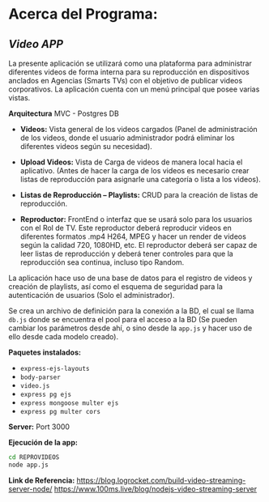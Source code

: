 # Acerca del Programa:
## _Video APP_

La presente aplicación se utilizará como una plataforma para administrar diferentes videos de forma interna para su reproducción en dispositivos anclados en Agencias (Smarts TVs) con el objetivo de publicar videos corporativos. La aplicación cuenta con un menú principal que posee varias vistas.

**Arquitectura** MVC - Postgres DB

- **Videos:** Vista general de los videos cargados (Panel de administración de los videos, donde el usuario administrador podrá eliminar los diferentes videos según su necesidad).

- **Upload Videos:** Vista de Carga de videos de manera local hacia el aplicativo. (Antes de hacer la carga de los videos es necesario crear listas de reproducción para asignarle una categoría o lista a los videos).

- **Listas de Reproducción – Playlists:** CRUD para la creación de listas de reproducción.

- **Reproductor:** FrontEnd o interfaz que se usará solo para los usuarios con el Rol de TV. Este reproductor deberá reproducir videos en diferentes formatos .mp4 H264, MPEG y hacer un render de videos según la calidad 720, 1080HD, etc. El reproductor deberá ser capaz de leer listas de reproducción y deberá tener controles para que la reproducción sea continua, incluso tipo Random.

La aplicación hace uso de una base de datos para el registro de videos y creación de playlists, así como el esquema de seguridad para la autenticación de usuarios (Solo el administrador).

Se crea un archivo de definición para la conexión a la BD, el cual se llama `db.js` donde se encuentra el pool para el acceso a la BD (Se pueden cambiar los parámetros desde ahí, o sino desde la `app.js` y hacer uso de ello desde cada modelo creado).

**Paquetes instalados:**
- `express-ejs-layouts`
- `body-parser`
- `video.js`
- `express pg ejs`
- `express mongoose multer ejs`
- `express pg multer cors`

**Server:** Port 3000

**Ejecución de la app:**
```sh
cd REPROVIDEOS
node app.js
```

**Link de Referencia:**
https://blog.logrocket.com/build-video-streaming-server-node/
https://www.100ms.live/blog/nodejs-video-streaming-server




